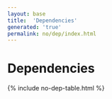 ```yaml
---
layout: base
title:  'Dependencies'
generated: 'true'
permalink: no/dep/index.html
---
```


# Dependencies

{% include no-dep-table.html %}
